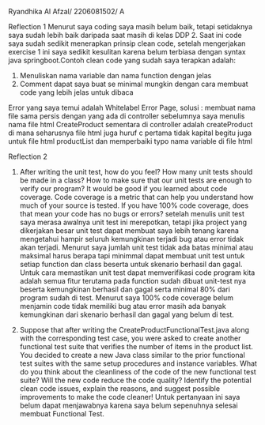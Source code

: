 Ryandhika Al Afzal/ 2206081502/ A

Reflection 1
Menurut saya coding saya masih belum baik, tetapi setidaknya saya sudah lebih baik daripada saat masih di kelas DDP 2. Saat ini code saya sudah sedikit menerapkan prinsip clean code, setelah mengerjakan exercise 1 ini saya sedikit kesulitan karena belum terbiasa dengan syntax java springboot.Contoh clean code yang sudah saya terapkan adalah:
1. Menuliskan nama variable dan nama function dengan jelas
2. Comment dapat saya buat se minimal mungkin dengan cara membuat code yang lebih jelas untuk dibaca

Error yang saya temui adalah Whitelabel Error Page, solusi : membuat nama file sama persis dengan yang ada di controller sebelumnya saya menulis nama file html CreateProduct sementara di controller adalah createProduct di mana seharusnya file html juga huruf c pertama tidak kapital begitu juga untuk file html productList dan memperbaiki typo nama variable di file html

Reflection 2
1. After writing the unit test, how do you feel? How many unit tests should be made in a class? How to make sure that our unit tests are enough to verify our program? It would be good if you learned about code coverage. Code coverage is a metric that can help you understand how much of your source is tested. If you have 100% code coverage, does that mean your code has no bugs or errors? 
setelah menulis unit test saya merasa awalnya unit test ini merepotkan, tetapi jika project yang dikerjakan besar unit test dapat membuat saya lebih tenang karena mengetahui hampir seluruh kemungkinan terjadi bug atau error tidak akan terjadi. Menurut saya jumlah unit test tidak ada batas minimal atau maksimal harus berapa tapi minimmal dapat membuat unit test untuk setiap function dan class beserta untuk skenario berhasil dan gagal. Untuk cara memastikan unit test dapat memverifikasi code program kita adalah semua fitur terutama pada function sudah dibuat unit-test nya beserta kemungkinan berhasil dan gagal serta minimal 80% dari program sudah di test. Menurut saya 100% code coverage belum menjamin code tidak memiliki bug atau error masih ada banyak kemungkinan dari skenario berhasil dan gagal yang belum di test.

2. Suppose that after writing the CreateProductFunctionalTest.java along with the corresponding test case, you were asked to create another functional test suite that verifies the number of items in the product list. You decided to create a new Java class similar to the prior functional test suites with the same setup procedures and instance variables.
   What do you think about the cleanliness of the code of the new functional test suite? Will the new code reduce the code quality? Identify the potential clean code issues, explain the reasons, and suggest possible improvements to make the code cleaner!
Untuk pertanyaan ini saya belum dapat menjawabnya karena saya belum sepenuhnya selesai membuat Functional Test.
